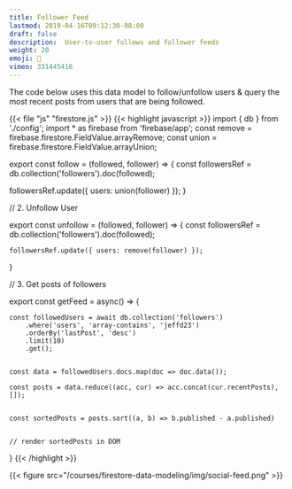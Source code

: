 ```yaml
---
title: Follower Feed 
lastmod: 2019-04-16T09:12:30-08:00
draft: false
description:  User-to-user follows and follower feeds 
weight: 20
emoji: 🎁
vimeo: 331445416
---
```


The code below uses this data model to follow/unfollow users & query the most recent posts from users that are being followed. 

{{< file "js" "firestore.js" >}}
{{< highlight javascript >}}
import { db } from './config';
import * as firebase from 'firebase/app';
const remove = firebase.firestore.FieldValue.arrayRemove;
const union = firebase.firestore.FieldValue.arrayUnion;

export const follow  = (followed, follower) => {
    const followersRef = db.collection('followers').doc(followed);

   followersRef.update({ users: union(follower) });
}

// 2. Unfollow User

export const unfollow  = (followed, follower) => {
    const followersRef = db.collection('followers').doc(followed);

    followersRef.update({ users: remove(follower) });
}



// 3. Get posts of followers

export const getFeed = async() => {

    const followedUsers = await db.collection('followers')
        .where('users', 'array-contains', 'jeffd23')
        .orderBy('lastPost', 'desc')
        .limit(10)
        .get();


    const data = followedUsers.docs.map(doc => doc.data());

    const posts = data.reduce((acc, cur) => acc.concat(cur.recentPosts), []);
 

    const sortedPosts = posts.sort((a, b) => b.published - a.published)


    // render sortedPosts in DOM

}
{{< /highlight >}}


{{< figure src="/courses/firestore-data-modeling/img/social-feed.png" >}}